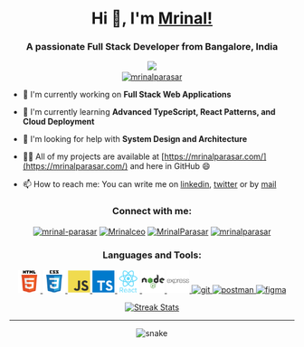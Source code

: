 <h1 align="center">Hi 👋, I'm <a href="https://mrinalparasar.com">Mrinal!</a></h1>
<h3 align="center">A passionate Full Stack Developer from Bangalore, India</h3>

<div align="center">
  <a href="https://u8views.com/github/MrinalParasar"><img src="https://u8views.com/api/v1/github/profiles/35573364/views/day-week-month-total-count.svg"></a>
</div>

<div align="center">
  <a href="https://www.buymeacoffee.com/mrinalparasar"> <img src="https://cdn.buymeacoffee.com/buttons/v2/default-yellow.png" height="40" width="140" alt="mrinalparasar" /></a>
</div>

- 🔭 I'm currently working on **Full Stack Web Applications**

- 🌱 I'm currently learning **Advanced TypeScript, React Patterns, and Cloud Deployment**

- 🤝 I'm looking for help with **System Design and Architecture**

- 👨‍💻 All of my projects are available at [https://mrinalparasar.com/](https://mrinalparasar.com/) and here in GitHub 😄

- 📫 How to reach me: You can write me on [linkedin](https://www.linkedin.com/in/mrinal-parasar), [twitter](https://twitter.com/Mrinalceo) or by [mail](mailto:prashar.mrinal8888@gmail.com)

<h3 align="center">Connect with me:</h3>
<p align="center">
  <a href="https://linkedin.com/in/mrinal-parasar" target="blank"><img align="center" src="https://raw.githubusercontent.com/rahuldkjain/github-profile-readme-generator/master/src/images/icons/Social/linked-in-alt.svg" alt="mrinal-parasar" height="30" width="40" /></a>
  <a href="https://twitter.com/Mrinalceo" target="blank"><img align="center" src="https://raw.githubusercontent.com/rahuldkjain/github-profile-readme-generator/master/src/images/icons/Social/twitter.svg" alt="Mrinalceo" height="30" width="40" /></a>
  <a href="https://github.com/MrinalParasar" target="blank"><img align="center" src="https://raw.githubusercontent.com/rahuldkjain/github-profile-readme-generator/master/src/images/icons/Social/github.svg" alt="MrinalParasar" height="30" width="40" /></a>
  <a href="https://mrinalparasar.com" target="blank"><img align="center" src="https://raw.githubusercontent.com/rahuldkjain/github-profile-readme-generator/master/src/images/icons/Social/website.svg" alt="mrinalparasar" height="30" width="40" /></a>
</p>

<h3 align="center">Languages and Tools:</h3>
<p align="center">
  <a href="https://www.w3.org/html/" target="_blank"> <img src="https://raw.githubusercontent.com/devicons/devicon/master/icons/html5/html5-original-wordmark.svg" alt="html5" width="40" height="40"/> </a>
  <a href="https://www.w3schools.com/css/" target="_blank"> <img src="https://raw.githubusercontent.com/devicons/devicon/master/icons/css3/css3-original-wordmark.svg" alt="css3" width="40" height="40"/> </a>
  <a href="https://developer.mozilla.org/en-US/docs/Web/JavaScript" target="_blank"> <img src="https://raw.githubusercontent.com/devicons/devicon/master/icons/javascript/javascript-original.svg" alt="javascript" width="40" height="40"/> </a>
  <a href="https://www.typescriptlang.org/" target="_blank"> <img src="https://raw.githubusercontent.com/devicons/devicon/master/icons/typescript/typescript-original.svg" alt="typescript" width="40" height="40"/> </a>
  <a href="https://reactjs.org/" target="_blank"> <img src="https://raw.githubusercontent.com/devicons/devicon/master/icons/react/react-original-wordmark.svg" alt="react" width="40" height="40"/> </a>
  <a href="https://nodejs.org" target="_blank"> <img src="https://raw.githubusercontent.com/devicons/devicon/master/icons/nodejs/nodejs-original-wordmark.svg" alt="nodejs" width="40" height="40"/> </a>
  <a href="https://expressjs.com" target="_blank"> <img src="https://raw.githubusercontent.com/devicons/devicon/master/icons/express/express-original-wordmark.svg" alt="express" width="40" height="40"/> </a>
  <a href="https://git-scm.com/" target="_blank"> <img src="https://www.vectorlogo.zone/logos/git-scm/git-scm-icon.svg" alt="git" width="40" height="40"/> </a>
  <a href="https://postman.com" target="_blank"> <img src="https://www.vectorlogo.zone/logos/getpostman/getpostman-icon.svg" alt="postman" width="40" height="40"/> </a>
  <a href="https://www.figma.com/" target="_blank"> <img src="https://www.vectorlogo.zone/logos/figma/figma-icon.svg" alt="figma" width="40" height="40"/> </a>
</p>

<div align="center">
    <a href="https://github.com/DenverCoder1/github-readme-streak-stats" target="_blank">
      <img src="https://streak-stats.demolab.com/?user=MrinalParasar&theme=dark" alt="Streak Stats" />
    </a>
</div>

---

<p align="center">
  <img src="https://github.com/MrinalParasar/MrinalParasar/raw/output/ocean.gif" alt="snake">
</p>
